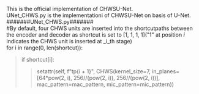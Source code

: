 This is the official implementation of CHWSU-Net.   
UNet_CHWS.py is the  implementationi of CHWSU-Net on basis of U-Net.  
#######UNet_CHWS.py#######  
#By default, four CHWS units are inserted into the shortcutpaths between the encoder and decoder as shortcut is set to [1, 1, 1, 1]("1" at position _i_ indicates the CHWS unit is inserted at _i_th stage)  
for i in range(0, len(shortcut)):  
> if shortcut[i]:  
>> setattr(self, f"tp{i + 1}", CHWS(kernel_size=7, in_planes=[64*pow(2, i), 256//(pow(2, i)), 256//(pow(2, i))], mac_pattern=mac_pattern, mic_pattern=mic_pattern))  
